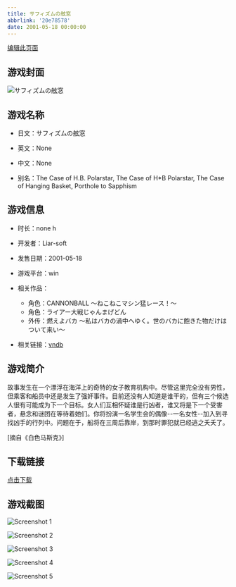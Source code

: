 ```yaml
---
title: サフィズムの舷窓
abbrlink: '20e78578'
date: 2001-05-18 00:00:00
---
```

[编辑此页面](https://github.com/ACG-3/ADV3-source/blob/main/source/_posts/games/Polar%20Star.md)

## 游戏封面

![サフィズムの舷窓](https://pan.timero.xyz/d/onedrive/img_lib_001/Polar%20Star_cover.avif)


## 游戏名称

- 日文：サフィズムの舷窓
- 英文：None
- 中文：None

- 别名：The Case of H.B. Polarstar, The Case of H*B Polarstar, The Case of Hanging Basket, Porthole to Sapphism


## 游戏信息

- 时长：none h
- 开发者：Liar-soft
- 发售日期：2001-05-18
- 游戏平台：win
- 相关作品：
   - 角色：CANNONBALL ～ねこねこマシン猛レース！～
   - 角色：ライアー大戦じゃんまげどん
   - 外传：燃えよバカ ～私はバカの渦中へゆく。世のバカに飽きた物だけはついて来い～

- 相关链接：[vndb](https://vndb.org/v494)


## 游戏简介

故事发生在一个漂浮在海洋上的奇特的女子教育机构中。尽管这里完全没有男性，但乘客和船员中还是发生了强奸事件。目前还没有人知道是谁干的，但有三个候选人很有可能成为下一个目标。女人们互相怀疑谁是行凶者，谁又将是下一个受害者，悬念和谜团在等待着她们。你将扮演一名学生会的偶像--一名女性--加入到寻找凶手的行列中。问题在于，船将在三周后靠岸，到那时罪犯就已经逃之夭夭了。

[摘自《白色马斯克》]


## 下载链接

[点击下载](https://pan.timero.xyz/onedrive/adv_lib_001/Polar%20Star)


## 游戏截图


![Screenshot 1](https://pan.timero.xyz/d/onedrive/img_lib_001/Polar%20Star_Screenshot_1.avif)

![Screenshot 2](https://pan.timero.xyz/d/onedrive/img_lib_001/Polar%20Star_Screenshot_2.avif)

![Screenshot 3](https://pan.timero.xyz/d/onedrive/img_lib_001/Polar%20Star_Screenshot_3.avif)

![Screenshot 4](https://pan.timero.xyz/d/onedrive/img_lib_001/Polar%20Star_Screenshot_4.avif)

![Screenshot 5](https://pan.timero.xyz/d/onedrive/img_lib_001/Polar%20Star_Screenshot_5.avif)

